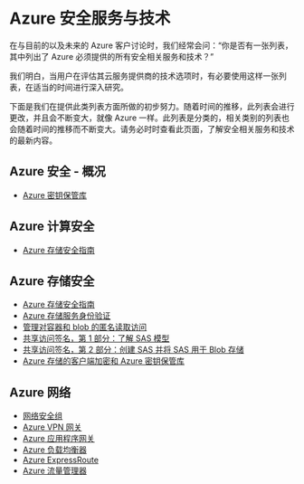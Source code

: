 <properties
   pageTitle="Azure 安全服务与技术 | Azure"
   description="本文提供了一个包含 Azure 安全服务与技术的特选列表。"
   services="security"
   documentationCenter="na"
   authors="LingChen"
   manager="langyun"
   editor="Lingche"/>  


<tags
   ms.service="security"
   ms.devlang="na"
   ms.topic="article"
   ms.tgt_pltfrm="na"
   ms.workload="na"
   ms.date="08/09/2016"
   wacn.date="10/31/2016"
   ms.author="yurid"/>  


# Azure 安全服务与技术

在与目前的以及未来的 Azure 客户讨论时，我们经常会问：“你是否有一张列表，其中列出了 Azure 必须提供的所有安全相关服务和技术？”
 
我们明白，当用户在评估其云服务提供商的技术选项时，有必要使用这样一张列表，在适当的时间进行深入研究。

下面是我们在提供此类列表方面所做的初步努力。随着时间的推移，此列表会进行更改，并且会不断变大，就像 Azure 一样。此列表是分类的，相关类别的列表也会随着时间的推移而不断变大。请务必时时查看此页面，了解安全相关服务和技术的最新内容。

## Azure 安全 - 概况
- [Azure 密钥保管库](/documentation/articles/key-vault-whatis/)

## Azure 计算安全
- [Azure 存储安全指南](/documentation/articles/storage-security-guide/)

## Azure 存储安全
- [Azure 存储安全指南](/documentation/articles/storage-security-guide/)
- [Azure 存储服务身份验证](https://msdn.microsoft.com/zh-cn/library/azure/dd179428.aspx)
- [管理对容器和 blob 的匿名读取访问](/documentation/articles/storage-manage-access-to-resources/)
- [共享访问签名，第 1 部分：了解 SAS 模型](/documentation/articles/storage-dotnet-shared-access-signature-part-1/)
- [共享访问签名，第 2 部分：创建 SAS 并将 SAS 用于 Blob 存储](/documentation/articles/storage-dotnet-shared-access-signature-part-2/)
- [Azure 存储的客户端加密和 Azure 密钥保管库](/documentation/articles/storage-client-side-encryption/)

## Azure 网络
- [网络安全组](/documentation/articles/virtual-networks-nsg/)
- [Azure VPN 网关](/documentation/articles/vpn-gateway-about-vpngateways/)
- [Azure 应用程序网关](/documentation/articles/application-gateway-introduction/)
- [Azure 负载均衡器](/documentation/articles/load-balancer-overview/)
- [Azure ExpressRoute](/documentation/articles/expressroute-introduction/)
- [Azure 流量管理器](/documentation/articles/traffic-manager-overview/)

<!---HONumber=Mooncake_1024_2016-->